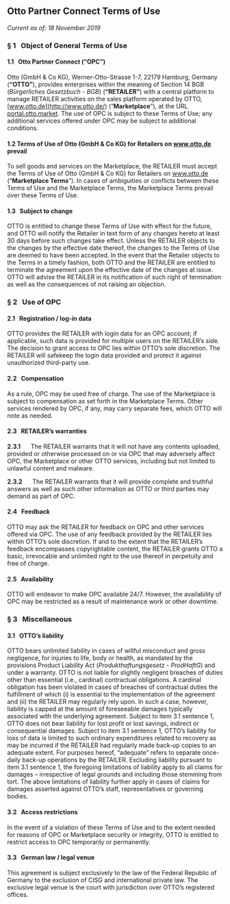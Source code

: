 Otto Partner Connect Terms of Use
---------------------------------

_Current as of: 18 November 2019_

### § 1   Object of General Terms of Use

#### 1.1   Otto Partner Connect (“OPC”)

Otto (GmbH & Co KG), Werner-Otto-Strasse 1-7, 22179 Hamburg, Germany (**“OTTO”**), provides enterprises within the meaning of Section 14 BGB (_Bürgerliches Gesetzbuch - BGB_) (**“RETAILER”**) with a central platform to manage RETAILER activities on the sales platform operated by OTTO, [www.otto.de](http://www.otto.de/) (“**Marketplace**”), at the URL [portal.otto.market](https://portal.otto.market/). The use of OPC is subject to these Terms of Use; any additional services offered under OPC may be subject to additional conditions.

#### 1.2 Terms of Use of Otto (GmbH & Co KG) for Retailers on www.otto.de prevail

To sell goods and services on the Marketplace, the RETAILER must accept the Terms of Use of Otto (GmbH & Co KG) for Retailers on www.otto.de (“**Marketplace Terms**”). In cases of ambiguities or conflicts between these Terms of Use and the Marketplace Terms, the Marketplace Terms prevail over these Terms of Use.

#### 1.3   Subject to change

OTTO is entitled to change these Terms of Use with effect for the future, and OTTO will notify the Retailer in text form of any changes hereto at least 30 days before such changes take effect. Unless the RETAILER objects to the changes by the effective date thereof, the changes to the Terms of Use are deemed to have been accepted. In the event that the Retailer objects to the Terms in a timely fashion, both OTTO and the RETAILER are entitled to terminate the agreement upon the effective date of the changes at issue. OTTO will advise the RETAILER in its notification of such right of termination as well as the consequences of not raising an objection.

### § 2   Use of OPC

#### 2.1   Registration / log-in data

OTTO provides the RETAILER with login data for an OPC account; if applicable, such data is provided for multiple users on the RETAILER’s side. The decision to grant access to OPC lies within OTTO’s sole discretion. The RETAILER will safekeep the login data provided and protect it against unauthorized third-party use.

#### 2.2   Compensation

As a rule, OPC may be used free of charge. The use of the Marketplace is subject to compensation as set forth in the Marketplace Terms. Other services rendered by OPC, if any, may carry separate fees, which OTTO will note as needed.

#### 2.3   RETAILER’s warranties 

**2.3.1**      The RETAILER warrants that it will not have any contents uploaded, provided or otherwise processed on or via OPC that may adversely affect OPC, the Marketplace or other OTTO services, including but not limited to unlawful content and malware.

**2.3.2**      The RETAILER warrants that it will provide complete and truthful answers as well as such other information as OTTO or third parties may demand as part of OPC. 

#### 2.4   Feedback 

OTTO may ask the RETAILER for feedback on OPC and other services offered via OPC. The use of any feedback provided by the RETAILER lies within OTTO’s sole discretion. If and to the extent that the RETAILER’s feedback encompasses copyrightable content, the RETAILER grants OTTO a basic, irrevocable and unlimited right to the use thereof in perpetuity and free of charge.

#### 2.5   Availability 

OTTO will endeavor to make OPC available 24/7. However, the availability of OPC may be restricted as a result of maintenance work or other downtime.

### § 3   Miscellaneous

#### 3.1   OTTO’s liability 

OTTO bears unlimited liability in cases of willful misconduct and gross negligence, for injuries to life, body or health, as mandated by the provisions Product Liability Act (_Produkthaftungsgesetz - ProdHaftG_) and under a warranty. OTTO is not liable for slightly negligent breaches of duties other than essential (i.e., cardinal) contractual obligations. A cardinal obligation has been violated in cases of breaches of contractual duties the fulfillment of which (i) is essential to the implementation of the agreement and (ii) the RETAILER may regularly rely upon. In such a case, however, liability is capped at the amount of foreseeable damages typically associated with the underlying agreement. Subject to item 3.1 sentence 1, OTTO does not bear liability for lost profit or lost savings, indirect or consequential damages. Subject to item 3.1 sentence 1, OTTO’s liability for loss of data is limited to such ordinary expenditures related to recovery as may be incurred if the RETAILER had regularly made back-up copies to an adequate extent. For purposes hereof, “adequate” refers to separate once-daily back-up operations by the RETAILER. Excluding liability pursuant to item 3.1 sentence 1, the foregoing limitations of liability apply to all claims for damages – irrespective of legal grounds and including those stemming from tort. The above limitations of liability further apply in cases of claims for damages asserted against OTTO’s staff, representatives or governing bodies.

#### 3.2   Access restrictions 

In the event of a violation of these Terms of Use and to the extent needed for reasons of OPC or Marketplace security or integrity, OTTO is entitled to restrict access to OPC temporarily or permanently.

#### 3.3   German law / legal venue 

This agreement is subject exclusively to the law of the Federal Republic of Germany to the exclusion of CISG and international private law. The exclusive legal venue is the court with jurisdiction over OTTO’s registered offices.